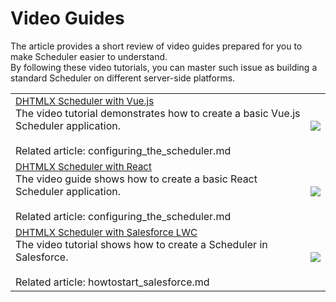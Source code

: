 Video Guides
======

The article provides a short review of video guides prepared for you to make Scheduler easier to understand. <br>By following these video tutorials, you can master such issue as building a standard Scheduler on different server-side platforms.

<table style='border-left:none !important;' cellspacing="0" cellpadding="5" border="0">
	<tbody>
    <tr>
        <td>
		    <span style="font-size:15px;"><a href = "https://www.youtube.com/watch?v=wUoxu8smflM&list=PLKS_XdyIGP4M1Jtg1qyjdJtCsqU1bqGsc&index=4" target="_blank">DHTMLX Scheduler with Vue.js</a></span>
            <br>
         	The video tutorial demonstrates how to create a basic Vue.js Scheduler application.
            <br>
            <br> Related article: configuring_the_scheduler.md 
        </td> 
         <td>
        	<a href="https://www.youtube.com/watch?v=wUoxu8smflM&list=PLKS_XdyIGP4M1Jtg1qyjdJtCsqU1bqGsc&index=4" target="_blank"><img src="video_icons/scheduler_vue.png"></a>
        </td>
    </tr>	
    <tr>
        <td>
		    <span style="font-size:15px;"><a href = "https://www.youtube.com/watch?v=UdmAB5Hoqxg&list=PLKS_XdyIGP4M1Jtg1qyjdJtCsqU1bqGsc&index=3" target="_blank">DHTMLX Scheduler with React</a></span>  
            <br>
            The video guide shows how to create a basic React Scheduler application.
            <br>
            <br> Related article: configuring_the_scheduler.md
        </td>
        <td>
        	<a href="https://www.youtube.com/watch?v=UdmAB5Hoqxg&list=PLKS_XdyIGP4M1Jtg1qyjdJtCsqU1bqGsc&index=3" target="_blank"><img src="video_icons/scheduler_react.png"></a>
        </td>
    </tr>
    <tr>
        <td>
		    <span style="font-size:15px;"><a href = "https://www.youtube.com/watch?v=IceDT8O1Pys&list=PLKS_XdyIGP4M1Jtg1qyjdJtCsqU1bqGsc&index=2" target="_blank">DHTMLX Scheduler with Salesforce LWC</a></span>
            <br>
            The video tutorial shows how to create a Scheduler in Salesforce.
            <br>
            <br> Related article: howtostart_salesforce.md
        </td>
        <td>
        	<a href="https://www.youtube.com/watch?v=IceDT8O1Pys&list=PLKS_XdyIGP4M1Jtg1qyjdJtCsqU1bqGsc&index=2" target="_blank"><img src="video_icons/scheduler_salesforce.png"></a>
        </td>
    </tr>	
    </tbody>
</table>
